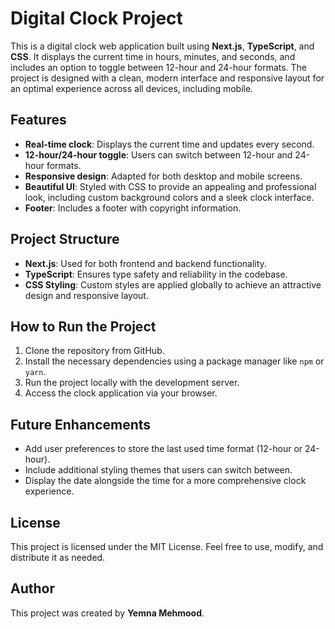 
# Digital Clock Project

This is a digital clock web application built using **Next.js**, **TypeScript**, and **CSS**. It displays the current time in hours, minutes, and seconds, and includes an option to toggle between 12-hour and 24-hour formats. The project is designed with a clean, modern interface and responsive layout for an optimal experience across all devices, including mobile.

## Features

- **Real-time clock**: Displays the current time and updates every second.
- **12-hour/24-hour toggle**: Users can switch between 12-hour and 24-hour formats.
- **Responsive design**: Adapted for both desktop and mobile screens.
- **Beautiful UI**: Styled with CSS to provide an appealing and professional look, including custom background colors and a sleek clock interface.
- **Footer**: Includes a footer with copyright information.

## Project Structure

- **Next.js**: Used for both frontend and backend functionality.
- **TypeScript**: Ensures type safety and reliability in the codebase.
- **CSS Styling**: Custom styles are applied globally to achieve an attractive design and responsive layout.

## How to Run the Project

1. Clone the repository from GitHub.
2. Install the necessary dependencies using a package manager like `npm` or `yarn`.
3. Run the project locally with the development server.
4. Access the clock application via your browser.

## Future Enhancements

- Add user preferences to store the last used time format (12-hour or 24-hour).
- Include additional styling themes that users can switch between.
- Display the date alongside the time for a more comprehensive clock experience.

## License

This project is licensed under the MIT License. Feel free to use, modify, and distribute it as needed.

## Author

This project was created by **Yemna Mehmood**.
